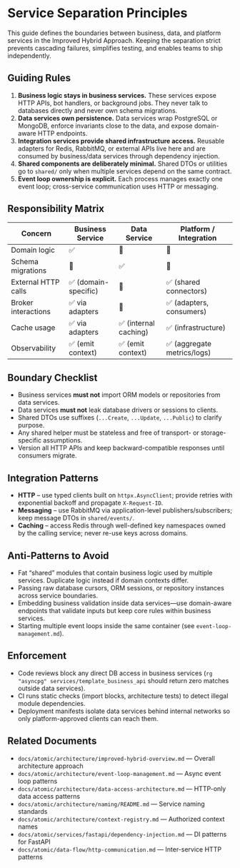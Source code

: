 # Service Separation Principles

This guide defines the boundaries between business, data, and platform services in the Improved Hybrid Approach. Keeping the separation strict prevents cascading failures, simplifies testing, and enables teams to ship independently.

## Guiding Rules

1. **Business logic stays in business services.** These services expose HTTP APIs, bot handlers, or background jobs. They never talk to databases directly and never own schema migrations.
2. **Data services own persistence.** Data services wrap PostgreSQL or MongoDB, enforce invariants close to the data, and expose domain-aware HTTP endpoints.
3. **Integration services provide shared infrastructure access.** Reusable adapters for Redis, RabbitMQ, or external APIs live here and are consumed by business/data services through dependency injection.
4. **Shared components are deliberately minimal.** Shared DTOs or utilities go to `shared/` only when multiple services depend on the same contract.
5. **Event loop ownership is explicit.** Each process manages exactly one event loop; cross-service communication uses HTTP or messaging.

## Responsibility Matrix

| Concern | Business Service | Data Service | Platform / Integration |
|---------|-----------------|--------------|------------------------|
| Domain logic | ✅ | 🚫 | 🚫 |
| Schema migrations | 🚫 | ✅ | 🚫 |
| External HTTP calls | ✅ (domain-specific) | 🚫 | ✅ (shared connectors) |
| Broker interactions | ✅ via adapters | 🚫 | ✅ (adapters, consumers) |
| Cache usage | ✅ via adapters | ✅ (internal caching) | ✅ (infrastructure) |
| Observability | ✅ (emit context) | ✅ (emit context) | ✅ (aggregate metrics/logs) |

## Boundary Checklist

- Business services **must not** import ORM models or repositories from data services.
- Data services **must not** leak database drivers or sessions to clients.
- Shared DTOs use suffixes (`...Create`, `...Update`, `...Public`) to clarify purpose.
- Any shared helper must be stateless and free of transport- or storage-specific assumptions.
- Version all HTTP APIs and keep backward-compatible responses until consumers migrate.

## Integration Patterns

- **HTTP** – use typed clients built on `httpx.AsyncClient`; provide retries with exponential backoff and propagate `X-Request-ID`.
- **Messaging** – use RabbitMQ via application-level publishers/subscribers; keep message DTOs in `shared/events/`.
- **Caching** – access Redis through well-defined key namespaces owned by the calling service; never re-use keys across domains.

## Anti-Patterns to Avoid

- Fat “shared” modules that contain business logic used by multiple services. Duplicate logic instead if domain contexts differ.
- Passing raw database cursors, ORM sessions, or repository instances across service boundaries.
- Embedding business validation inside data services—use domain-aware endpoints that validate inputs but keep core rules within business services.
- Starting multiple event loops inside the same container (see `event-loop-management.md`).

## Enforcement

- Code reviews block any direct DB access in business services (`rg "asyncpg" services/template_business_api` should return zero matches outside data services).
- CI runs static checks (import blocks, architecture tests) to detect illegal module dependencies.
- Deployment manifests isolate data services behind internal networks so only platform-approved clients can reach them.

## Related Documents

- `docs/atomic/architecture/improved-hybrid-overview.md` — Overall architecture approach
- `docs/atomic/architecture/event-loop-management.md` — Async event loop patterns
- `docs/atomic/architecture/data-access-architecture.md` — HTTP-only data access patterns
- `docs/atomic/architecture/naming/README.md` — Service naming standards
- `docs/atomic/architecture/context-registry.md` — Authorized context names
- `docs/atomic/services/fastapi/dependency-injection.md` — DI patterns for FastAPI
- `docs/atomic/data-flow/http-communication.md` — Inter-service HTTP patterns
